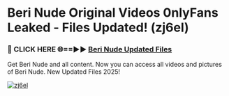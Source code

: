 # Beri Nude Original Videos 0nlyFans Leaked - Files Updated! (zj6el)

<h3>🔴 CLICK HERE 🌐==►► <a href="https://tinyurl.com/5h6xmrr3" rel="nofollow">Beri Nude Updated Files</a></h3>

Get Beri Nude and all content. Now you can access all videos and pictures of Beri Nude. New Updated Files 2025!

[![zj6el](https://i.imgur.com/KVD873Z.gif)](https://tinyurl.com/5h6xmrr3)
